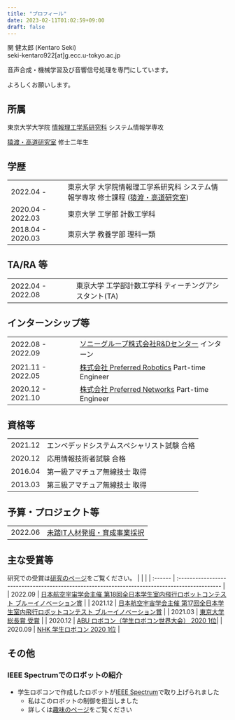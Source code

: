 ```yaml
---
title: "プロフィール"
date: 2023-02-11T01:02:59+09:00
draft: false
---
```


関 健太郎 (Kentaro Seki)\
seki-kentaro922[at]g.ecc.u-tokyo.ac.jp

音声合成・機械学習及び音響信号処理を専門にしています。

よろしくお願いします。

## 所属

東京大学大学院 [情報理工学系研究科](https://www.i.u-tokyo.ac.jp/) システム情報学専攻 

[猿渡・高道研究室](https://www.sp.ipc.i.u-tokyo.ac.jp/) 修士二年生

## 学歴

|                   |                                                                                                             |
| :---------------- | :---------------------------------------------------------------------------------------------------------- |
| 2022.04 -         | 東京大学 大学院情報理工学系研究科 システム情報学専攻 修士課程 ([猿渡・高道研究室](https://www.sp.ipc.i.u-tokyo.ac.jp/)) |
| 2020.04 - 2022.03 | 東京大学 工学部 計数工学科                                                                                      |
| 2018.04 - 2020.03 | 東京大学 教養学部 理科一類                                                                                      |

## TA/RA 等

|                   |                                                               |
| :---------------- | :------------------------------------------------------------ |
| 2022.04 - 2022.08 | 東京大学 工学部計数工学科 ティーチングアシスタント(TA)        |

## インターンシップ等

|                   |                                                                                            |
| :---------------- | :----------------------------------------------------------------------------------------- |
| 2022.08 - 2022.09 | [ソニーグループ株式会社R&Dセンター](https://www.sony.com/ja/SonyInfo/research/) インターン |
| 2021.11 - 2022.05 | [株式会社 Preferred Robotics](https://www.pfrobotics.jp/) Part-time Engineer                |
| 2020.12 - 2021.10 | [株式会社 Preferred Networks](https://www.preferred.jp/ja/) Part-time Engineer             |

## 資格等

|         |                                                                |
| :------ | :------------------------------------------------------------- |
| 2021.12 | エンベデッドシステムスペシャリスト試験 合格                    |
| 2020.12 | 応用情報技術者試験 合格                                        |
| 2016.04 | 第一級アマチュア無線技士 取得                                  |
| 2013.03 | 第三級アマチュア無線技士 取得                                  |

## 予算・プロジェクト等
|         |                                                                                                |
| :------ | :--------------------------------------------------------------------------------------------- |
| 2022.06 | [未踏IT人材発掘・育成事業採択](https://www.ipa.go.jp/jinzai/mitou/it/2022/gaiyou_fj-2.html)        |

## 主な受賞等
研究での受賞は[研究のページ](../research#受賞)をご覧ください。
|         |                                                                                                |
| :------ | :--------------------------------------------------------------------------------------------- |
| 2022.09 | [日本航空宇宙学会主催 第18回全日本学生室内飛行ロボットコンテスト ブルーイノベーション賞](http://indoor-flight.com/archive/11) |
| 2021.12 | [日本航空宇宙学会主催 第17回全日本学生室内飛行ロボットコンテスト ブルーイノベーション賞](http://indoor-flight.com/archive/10) |
| 2021.03 | [東京大学総長賞 受賞](https://tuk.t.u-tokyo.ac.jp/robotech/2021-03-05RoboTech%E3%81%8C%E6%9D%B1%E4%BA%AC%E5%A4%A7%E5%AD%A6%E7%B7%8F%E9%95%B7%E8%B3%9E%E3%82%92%E5%8F%97%E8%B3%9E%E3%81%97%E3%81%BE%E3%81%97%E3%81%9F%EF%BC%81/) |
| 2020.12 | [ABU ロボコン（学生ロボコン世界大会） 2020 1位](https://official-robocon.com/history/abu/?history=%e7%ac%ac%e5%8d%81%e4%b9%9d%e5%9b%9e%e5%a4%a7%e4%bc%9a)|
| 2020.09 | [NHK 学生ロボコン 2020 1位](https://official-robocon.com/history/gakusei/?history=twentynine)  |

## その他
### IEEE Spectrumでのロボットの紹介
- 学生ロボコンで作成したロボットが[IEEE Spectrum](https://spectrum.ieee.org/video-friday-bittle-robot-dog)で取り上げられました
    - 私はこのロボットの制御を担当しました
    - 詳しくは[趣味のページ](../hobby#nhk学生ロボコン)をご覧ください

